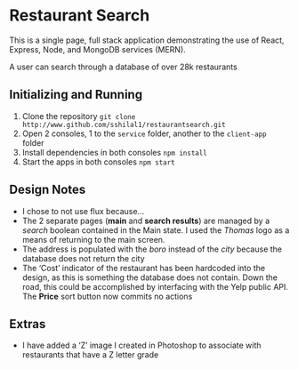 # Restaurant Search
This is a single page, full stack application demonstrating the use of React, Express, Node, and MongoDB services (MERN).

A user can search through a database of over 28k restaurants

## Initializing and Running
1. Clone the repository `git clone http://www.github.com/sshilal1/restaurantsearch.git`
2. Open 2 consoles, 1 to the `service` folder, another to the `client-app` folder
3. Install dependencies in both consoles `npm install`
4. Start the apps in both consoles `npm start`

## Design Notes
* I chose to not use flux because...
* The 2 separate pages (**main** and **search results**) are managed by a *search* boolean contained in the Main state. I used the *Thomas* logo as a means of returning to the main screen.
* The address is populated with the *boro* instead of the *city* because the database does not return the city
* The ‘Cost’ indicator of the restaurant has been hardcoded into the design, as this is something the database does not contain. Down the road, this could be accomplished by interfacing with the Yelp public API. The **Price** sort button now commits no actions

## Extras
* I have added a ‘Z’ image I created in Photoshop to associate with restaurants that have a Z letter grade
